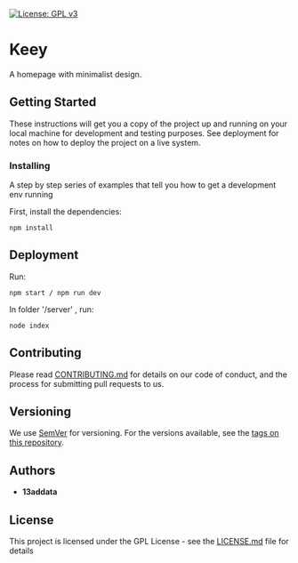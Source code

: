 [![License: GPL v3](https://img.shields.io/badge/License-GPL%20v3-blue.svg)](https://www.gnu.org/licenses/gpl-3.0)

# Keey

A homepage with minimalist design.

## Getting Started

These instructions will get you a copy of the project up and running on your local machine for development and testing purposes. See deployment for notes on how to deploy the project on a live system.


### Installing

A step by step series of examples that tell you how to get a development env running

First, install the dependencies:

```
npm install
```


## Deployment

Run:

```
npm start / npm run dev
```

In folder '/server' , run:

```
node index
```



## Contributing

Please read [CONTRIBUTING.md](https://gist.github.com/PurpleBooth/b24679402957c63ec426) for details on our code of conduct, and the process for submitting pull requests to us.

## Versioning

We use [SemVer](http://semver.org/) for versioning. For the versions available, see the [tags on this repository](https://github.com/your/project/tags). 

## Authors

* **13addata**

## License

This project is licensed under the GPL License - see the [LICENSE.md](LICENSE.md) file for details

